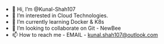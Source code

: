 - 👋 Hi, I’m @Kunal-Shah107
- 👀 I’m interested in Cloud Technologies.
- 🌱 I’m currently learning Docker & K8s
- 💞️ I’m looking to collaborate on Git - NewBee
- 📫 How to reach me - EMAIL - kunal.shah107@outlook.com

<!---
Kunal-Shah107/Kunal-Shah107 is a ✨ special ✨ repository because its `README.md` (this file) appears on your GitHub profile.
You can click the Preview link to take a look at your changes.
--->
